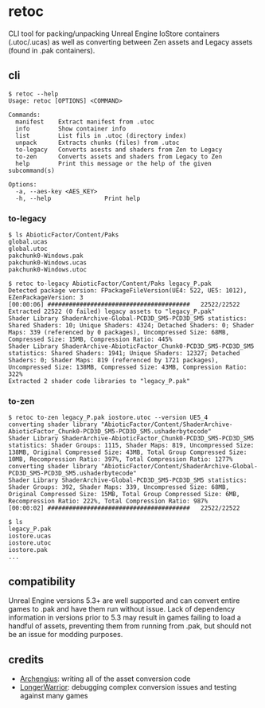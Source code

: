 # retoc

CLI tool for packing/unpacking Unreal Engine IoStore containers (.utoc/.ucas) as
well as converting between Zen assets and Legacy assets (found in .pak containers).

## cli
```console
$ retoc --help
Usage: retoc [OPTIONS] <COMMAND>

Commands:
  manifest    Extract manifest from .utoc
  info        Show container info
  list        List fils in .utoc (directory index)
  unpack      Extracts chunks (files) from .utoc
  to-legacy   Converts asests and shaders from Zen to Legacy
  to-zen      Converts assets and shaders from Legacy to Zen
  help        Print this message or the help of the given subcommand(s)

Options:
  -a, --aes-key <AES_KEY>
  -h, --help               Print help
```

### to-legacy
```console
$ ls AbioticFactor/Content/Paks
global.ucas
global.utoc
pakchunk0-Windows.pak
pakchunk0-Windows.ucas
pakchunk0-Windows.utoc

$ retoc to-legacy AbioticFactor/Content/Paks legacy_P.pak
Detected package version: FPackageFileVersion(UE4: 522, UE5: 1012), EZenPackageVersion: 3
[00:00:06] ########################################   22522/22522
Extracted 22522 (0 failed) legacy assets to "legacy_P.pak"
Shader Library ShaderArchive-Global-PCD3D_SM5-PCD3D_SM5 statistics: Shared Shaders: 10; Unique Shaders: 4324; Detached Shaders: 0; Shader Maps: 339 (referenced by 0 packages), Uncompressed Size: 68MB, Compressed Size: 15MB, Compression Ratio: 445%
Shader Library ShaderArchive-AbioticFactor_Chunk0-PCD3D_SM5-PCD3D_SM5 statistics: Shared Shaders: 1941; Unique Shaders: 12327; Detached Shaders: 0; Shader Maps: 819 (referenced by 1721 packages), Uncompressed Size: 138MB, Compressed Size: 43MB, Compression Ratio: 322%
Extracted 2 shader code libraries to "legacy_P.pak"
```

### to-zen
```console
$ retoc to-zen legacy_P.pak iostore.utoc --version UE5_4
converting shader library "AbioticFactor/Content/ShaderArchive-AbioticFactor_Chunk0-PCD3D_SM5-PCD3D_SM5.ushaderbytecode"
Shader Library ShaderArchive-AbioticFactor_Chunk0-PCD3D_SM5-PCD3D_SM5 statistics: Shader Groups: 1115, Shader Maps: 819, Uncompressed Size: 138MB, Original Compressed Size: 43MB, Total Group Compressed Size: 10MB, Recompression Ratio: 397%, Total Compression Ratio: 1277%
converting shader library "AbioticFactor/Content/ShaderArchive-Global-PCD3D_SM5-PCD3D_SM5.ushaderbytecode"
Shader Library ShaderArchive-Global-PCD3D_SM5-PCD3D_SM5 statistics: Shader Groups: 392, Shader Maps: 339, Uncompressed Size: 68MB, Original Compressed Size: 15MB, Total Group Compressed Size: 6MB, Recompression Ratio: 222%, Total Compression Ratio: 987%
[00:00:02] ########################################   22522/22522

$ ls
legacy_P.pak
iostore.ucas
iostore.utoc
iostore.pak
...
```

## compatibility
Unreal Engine versions 5.3+ are well supported and can convert entire games to
.pak and have them run without issue. Lack of dependency information in versions
prior to 5.3 may result in games failing to load a handful of assets, preventing
them from running from .pak, but should not be an issue for modding purposes.

## credits
- [Archengius](https://github.com/Archengius): writing all of the asset conversion code
- [LongerWarrior](https://github.com/LongerWarrior): debugging complex conversion issues and testing against many games
